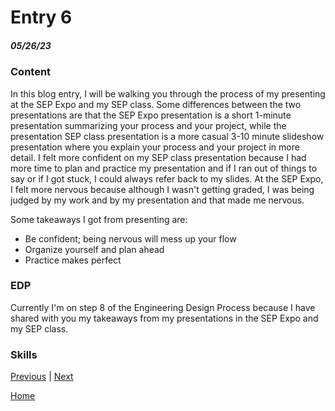 # Entry 6
##### 05/26/23

### Content

In this blog entry, I will be walking you through the process of my presenting at the SEP Expo and my SEP class. Some differences between the two presentations are that the SEP Expo presentation is a short 1-minute presentation summarizing your process and your project, while the presentation SEP class presentation is a more casual 3-10 minute slideshow presentation where you explain your process and your project in more detail. I felt more confident on my SEP class presentation because I had more time to plan and practice my presentation and if I ran out of things to say or if I got stuck, I could always refer back to my slides. At the SEP Expo, I felt more nervous because although I wasn't getting graded, I was being judged by my work and by my presentation and that made me nervous.

Some takeaways I got from presenting are:

* Be confident; being nervous will mess up your flow
* Organize yourself and plan ahead
* Practice makes perfect

### EDP

Currently I'm on step 8 of the Engineering Design Process because I have shared with you my takeaways from my presentations in the SEP Expo and my SEP class.

### Skills



[Previous](entry05.md) | [Next](entry07.md)

[Home](../README.md)